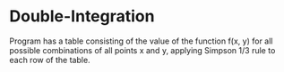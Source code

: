 # Double-Integration
Program has a table consisting of the value of the function f(x, y) for all possible combinations of all points x and y, applying Simpson 1/3 rule to each row of the table.
